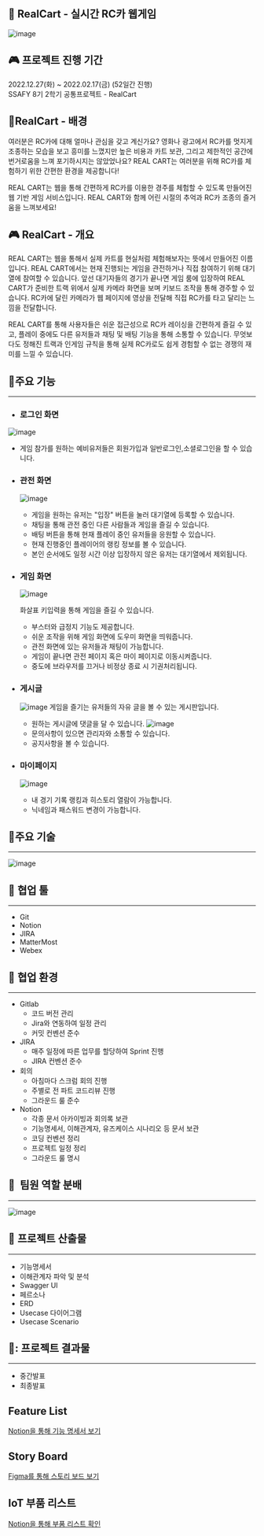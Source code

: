 ## 🚗 RealCart - 실시간 RC카 웹게임

![image](docs/img/realcartBanner.png)

## :video_game: 프로젝트 진행 기간

2022.12.27(화) ~ 2022.02.17(금) (52일간 진행)  
SSAFY 8기 2학기 공통프로젝트 - RealCart

## 	🚩RealCart - 배경

여러분은 RC카에 대해 얼마나 관심을 갖고 계신가요? 영화나 광고에서 RC카를 멋지게 조종하는 모습을 보고 흥미를 느꼈지만 높은 비용과 카트 보관, 그리고 제한적인 공간에 번거로움을 느껴 포기하시지는 않았었나요? REAL CART는 여러분을 위해 RC카를 체험하기 위한 간편한 환경을 제공합니다!

REAL CART는 웹을 통해 간편하게 RC카를 이용한 경주를 체험할 수 있도록
만들어진 웹 기반 게임 서비스입니다. REAL CART와 함께 어린 시절의 추억과 RC카 조종의 즐거움을 느껴보세요!

## :video_game: RealCart - 개요

REAL CART는 웹을 통해서 실제 카트를 현실처럼 체험해보자는 뜻에서 만들어진 이름입니다.
REAL CART에서는 현재 진행되는 게임을 관전하거나 직접 참여하기 위해 대기열에 참여할 수 있습니다.
앞선 대기자들의 경기가 끝나면 게임 룸에 입장하여 REAL CART가 준비한 트랙 위에서 실제 카메라 화면을 보며 키보드 조작을 통해 경주할 수 있습니다.
RC카에 달린 카메라가 웹 페이지에 영상을 전달해 직접 RC카를 타고 달리는 느낌을 전달합니다.

REAL CART를 통해 사용자들은 쉬운 접근성으로 RC카 레이싱을 간편하게 즐길 수 있고, 플레이 중에도 다른 유저들과 채팅 및 배팅 기능을 통해 소통할 수 있습니다. 무엇보다도 정해진 트랙과 인게임 규칙을 통해 실제 RC카로도 쉽게 경험할 수 없는 경쟁의 재미를 느낄 수 있습니다.

## 	🚩주요 기능

---

- ### 로그인 화면
  
![image](docs/img/login.jpg)
  
  - 게임 참가를 원하는 예비유저들은 회원가입과 일반로그인,소셜로그인을 할 수 있습니다.
    
- ### 관전 화면
  
  ![image](docs/img/spect.jpg)
  - 게임을 원하는 유저는 "입장" 버튼을 눌러 대기열에 등록할 수 있습니다.
  - 채팅을 통해 관전 중인 다른 사람들과 게임을 즐길 수 있습니다.
  - 배팅 버튼을 통해 현재 플레이 중인 유저들을 응원할 수 있습니다.
  - 현재 진행중인 플레이어의 랭킹 정보를 볼 수 있습니다.
  - 본인 순서에도 일정 시간 이상 입장하지 않은 유저는 대기열에서 제외됩니다.
- ### 게임 화면
  
  ![image](docs/img/play.jpg)
  
  화살표 키입력을 통해 게임을 즐길 수 있습니다.
  - 부스터와 급정지 기능도 제공합니다.
  - 쉬운 조작을 위해 게임 화면에 도우미 화면을 띄워줍니다.
  - 관전 화면에 있는 유저들과 채팅이 가능합니다.
  - 게임이 끝나면 관전 페이지 혹은 마이 페이지로 이동시켜줍니다.
  - 중도에 브라우저를 끄거나 비정상 종료 시 기권처리됩니다.
- ### 게시글
  
  ![image](docs/img/board.jpg)
  게임을 즐기는 유저들의 자유 글을 볼 수 있는 게시판입니다.
  
  - 원하는 게시글에 댓글을 달 수 있습니다.
  ![image](docs/img/comment.png)
  - 문의사항이 있으면 관리자와 소통할 수 있습니다.
  - 공지사항을 볼 수 있습니다.
- ### 마이페이지
  
  ![image](docs/img/mypage.jpg)
  
  - 내 경기 기록 랭킹과 히스토리 열람이 가능합니다.
  - 닉네임과 패스워드 변경이 가능합니다.

## 	🚩주요 기술

---

![image](docs/img/mainTech.png)

## 🙆 협업 툴

---

- Git
- Notion
- JIRA
- MatterMost
- Webex

## 🙆 협업 환경

---

- Gitlab
  - 코드 버전 관리
  - Jira와 연동하여 일정 관리
  - 커밋 컨벤션 준수
- JIRA
  - 매주 일정에 따른 업무를 할당하여 Sprint 진행
  - JIRA 컨벤션 준수
- 회의
  - 아침마다 스크럼 회의 진행
  - 주별로 전 파트 코드리뷰 진행
  - 그라운드 룰 준수
- Notion
  - 각종 문서 아카이빙과 회의록 보관
  - 기능명세서, 이해관계자, 유즈케이스 시나리오 등 문서 보관
  - 코딩 컨벤션 정리
  - 프로젝트 일정 정리
  - 그라운드 룰 명시

## 🙆  팀원 역할 분배

---

![image](docs/img/role.png)

## 	🚩 프로젝트 산출물

---

- 기능명세서
- 이해관계자 파악 및 분석
- Swagger UI
- 페르소나
- ERD
- Usecase 다이어그램
- Usecase Scenario

## 	🚩: 프로젝트 결과물

---

- 중간발표
- 최종발표

## Feature List

[Notion을 통해 기능 명세서 보기](https://www.notion.so/de1148f40e74493783cc73845632d09b?v=8046b25805fd4c47a241250a2f666c6f)

## Story Board

[Figma를 통해 스토리 보드 보기](https://www.figma.com/file/1CsDSrPjOCgIbFrGzz7rXX/SSAFY-%EA%B3%B5%ED%86%B5-PJT?node-id=0%3A1&t=x31VtcYOxlJEJpVD-0)

## IoT 부품 리스트

[Notion을 통해 부품 리스트 확인](https://www.notion.so/fa3c1da26ae44478a8a88b7f401fdb9d)
